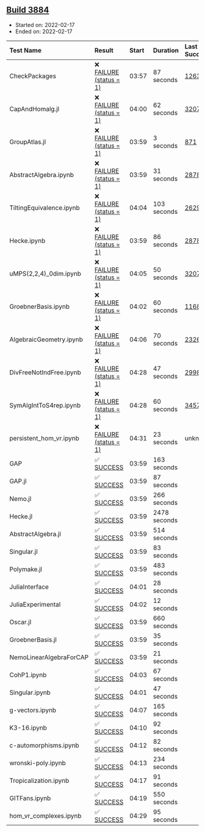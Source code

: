 ## [Build 3884](https://oscarci.mathematik.uni-kl.de/job/oscar-stable/3884/)

* Started on: 2022-02-17
* Ended on: 2022-02-17

| Test Name    | Result | Start | Duration | Last Success | First Failure |
|:-------------|:-------|:------|:---------|:-------------|:--------------|
| CheckPackages | ❌ [FAILURE (status = 1)](https://oscarci.mathematik.uni-kl.de/job/oscar-stable/3884/artifact/logs/build-3884/CheckPackages.log) | 03:57 | 87 seconds | [1263](https://oscarci.mathematik.uni-kl.de/job/oscar-stable/1263/) | [1264](https://oscarci.mathematik.uni-kl.de/job/oscar-stable/1264/) |
| CapAndHomalg.jl | ❌ [FAILURE (status = 1)](https://oscarci.mathematik.uni-kl.de/job/oscar-stable/3884/artifact/logs/build-3884/CapAndHomalg.jl.log) | 04:00 | 62 seconds | [3207](https://oscarci.mathematik.uni-kl.de/job/oscar-stable/3207/) | [3208](https://oscarci.mathematik.uni-kl.de/job/oscar-stable/3208/) |
| GroupAtlas.jl | ❌ [FAILURE (status = 1)](https://oscarci.mathematik.uni-kl.de/job/oscar-stable/3884/artifact/logs/build-3884/GroupAtlas.jl.log) | 03:59 | 3 seconds | [871](https://oscarci.mathematik.uni-kl.de/job/oscar-stable/871/) | [872](https://oscarci.mathematik.uni-kl.de/job/oscar-stable/872/) |
| AbstractAlgebra.ipynb | ❌ [FAILURE (status = 1)](https://oscarci.mathematik.uni-kl.de/job/oscar-stable/3884/artifact/logs/build-3884/AbstractAlgebra.ipynb.log) | 03:59 | 31 seconds | [2878](https://oscarci.mathematik.uni-kl.de/job/oscar-stable/2878/) | [2879](https://oscarci.mathematik.uni-kl.de/job/oscar-stable/2879/) |
| TiltingEquivalence.ipynb | ❌ [FAILURE (status = 1)](https://oscarci.mathematik.uni-kl.de/job/oscar-stable/3884/artifact/logs/build-3884/TiltingEquivalence.ipynb.log) | 04:04 | 103 seconds | [2629](https://oscarci.mathematik.uni-kl.de/job/oscar-stable/2629/) | [2630](https://oscarci.mathematik.uni-kl.de/job/oscar-stable/2630/) |
| Hecke.ipynb | ❌ [FAILURE (status = 1)](https://oscarci.mathematik.uni-kl.de/job/oscar-stable/3884/artifact/logs/build-3884/Hecke.ipynb.log) | 03:59 | 86 seconds | [2878](https://oscarci.mathematik.uni-kl.de/job/oscar-stable/2878/) | [2879](https://oscarci.mathematik.uni-kl.de/job/oscar-stable/2879/) |
| uMPS(2,2,4)_0dim.ipynb | ❌ [FAILURE (status = 1)](https://oscarci.mathematik.uni-kl.de/job/oscar-stable/3884/artifact/logs/build-3884/uMPS-2-2-4-_0dim.ipynb.log) | 04:05 | 50 seconds | [3207](https://oscarci.mathematik.uni-kl.de/job/oscar-stable/3207/) | [3208](https://oscarci.mathematik.uni-kl.de/job/oscar-stable/3208/) |
| GroebnerBasis.ipynb | ❌ [FAILURE (status = 1)](https://oscarci.mathematik.uni-kl.de/job/oscar-stable/3884/artifact/logs/build-3884/GroebnerBasis.ipynb.log) | 04:02 | 60 seconds | [1168](https://oscarci.mathematik.uni-kl.de/job/oscar-stable/1168/) | [1169](https://oscarci.mathematik.uni-kl.de/job/oscar-stable/1169/) |
| AlgebraicGeometry.ipynb | ❌ [FAILURE (status = 1)](https://oscarci.mathematik.uni-kl.de/job/oscar-stable/3884/artifact/logs/build-3884/AlgebraicGeometry.ipynb.log) | 04:06 | 70 seconds | [2326](https://oscarci.mathematik.uni-kl.de/job/oscar-stable/2326/) | [2327](https://oscarci.mathematik.uni-kl.de/job/oscar-stable/2327/) |
| DivFreeNotIndFree.ipynb | ❌ [FAILURE (status = 1)](https://oscarci.mathematik.uni-kl.de/job/oscar-stable/3884/artifact/logs/build-3884/DivFreeNotIndFree.ipynb.log) | 04:28 | 47 seconds | [2998](https://oscarci.mathematik.uni-kl.de/job/oscar-stable/2998/) | [2999](https://oscarci.mathematik.uni-kl.de/job/oscar-stable/2999/) |
| SymAlgIntToS4rep.ipynb | ❌ [FAILURE (status = 1)](https://oscarci.mathematik.uni-kl.de/job/oscar-stable/3884/artifact/logs/build-3884/SymAlgIntToS4rep.ipynb.log) | 04:28 | 60 seconds | [3457](https://oscarci.mathematik.uni-kl.de/job/oscar-stable/3457/) | [3458](https://oscarci.mathematik.uni-kl.de/job/oscar-stable/3458/) |
| persistent_hom_vr.ipynb | ❌ [FAILURE (status = 1)](https://oscarci.mathematik.uni-kl.de/job/oscar-stable/3884/artifact/logs/build-3884/persistent_hom_vr.ipynb.log) | 04:31 | 23 seconds | unknown | unknown |
| GAP | ✅ [SUCCESS](https://oscarci.mathematik.uni-kl.de/job/oscar-stable/3884/artifact/logs/build-3884/GAP.log) | 03:59 | 163 seconds |  |  |
| GAP.jl | ✅ [SUCCESS](https://oscarci.mathematik.uni-kl.de/job/oscar-stable/3884/artifact/logs/build-3884/GAP.jl.log) | 03:59 | 87 seconds |  |  |
| Nemo.jl | ✅ [SUCCESS](https://oscarci.mathematik.uni-kl.de/job/oscar-stable/3884/artifact/logs/build-3884/Nemo.jl.log) | 03:59 | 266 seconds |  |  |
| Hecke.jl | ✅ [SUCCESS](https://oscarci.mathematik.uni-kl.de/job/oscar-stable/3884/artifact/logs/build-3884/Hecke.jl.log) | 03:59 | 2478 seconds |  |  |
| AbstractAlgebra.jl | ✅ [SUCCESS](https://oscarci.mathematik.uni-kl.de/job/oscar-stable/3884/artifact/logs/build-3884/AbstractAlgebra.jl.log) | 03:59 | 514 seconds |  |  |
| Singular.jl | ✅ [SUCCESS](https://oscarci.mathematik.uni-kl.de/job/oscar-stable/3884/artifact/logs/build-3884/Singular.jl.log) | 03:59 | 83 seconds |  |  |
| Polymake.jl | ✅ [SUCCESS](https://oscarci.mathematik.uni-kl.de/job/oscar-stable/3884/artifact/logs/build-3884/Polymake.jl.log) | 03:59 | 483 seconds |  |  |
| JuliaInterface | ✅ [SUCCESS](https://oscarci.mathematik.uni-kl.de/job/oscar-stable/3884/artifact/logs/build-3884/JuliaInterface.log) | 04:01 | 28 seconds |  |  |
| JuliaExperimental | ✅ [SUCCESS](https://oscarci.mathematik.uni-kl.de/job/oscar-stable/3884/artifact/logs/build-3884/JuliaExperimental.log) | 04:02 | 12 seconds |  |  |
| Oscar.jl | ✅ [SUCCESS](https://oscarci.mathematik.uni-kl.de/job/oscar-stable/3884/artifact/logs/build-3884/Oscar.jl.log) | 03:59 | 660 seconds |  |  |
| GroebnerBasis.jl | ✅ [SUCCESS](https://oscarci.mathematik.uni-kl.de/job/oscar-stable/3884/artifact/logs/build-3884/GroebnerBasis.jl.log) | 03:59 | 35 seconds |  |  |
| NemoLinearAlgebraForCAP | ✅ [SUCCESS](https://oscarci.mathematik.uni-kl.de/job/oscar-stable/3884/artifact/logs/build-3884/NemoLinearAlgebraForCAP.log) | 03:59 | 21 seconds |  |  |
| CohP1.ipynb | ✅ [SUCCESS](https://oscarci.mathematik.uni-kl.de/job/oscar-stable/3884/artifact/logs/build-3884/CohP1.ipynb.log) | 04:03 | 67 seconds |  |  |
| Singular.ipynb | ✅ [SUCCESS](https://oscarci.mathematik.uni-kl.de/job/oscar-stable/3884/artifact/logs/build-3884/Singular.ipynb.log) | 04:01 | 47 seconds |  |  |
| g-vectors.ipynb | ✅ [SUCCESS](https://oscarci.mathematik.uni-kl.de/job/oscar-stable/3884/artifact/logs/build-3884/g-vectors.ipynb.log) | 04:07 | 165 seconds |  |  |
| K3-16.ipynb | ✅ [SUCCESS](https://oscarci.mathematik.uni-kl.de/job/oscar-stable/3884/artifact/logs/build-3884/K3-16.ipynb.log) | 04:10 | 92 seconds |  |  |
| c-automorphisms.ipynb | ✅ [SUCCESS](https://oscarci.mathematik.uni-kl.de/job/oscar-stable/3884/artifact/logs/build-3884/c-automorphisms.ipynb.log) | 04:12 | 82 seconds |  |  |
| wronski-poly.ipynb | ✅ [SUCCESS](https://oscarci.mathematik.uni-kl.de/job/oscar-stable/3884/artifact/logs/build-3884/wronski-poly.ipynb.log) | 04:13 | 234 seconds |  |  |
| Tropicalization.ipynb | ✅ [SUCCESS](https://oscarci.mathematik.uni-kl.de/job/oscar-stable/3884/artifact/logs/build-3884/Tropicalization.ipynb.log) | 04:17 | 91 seconds |  |  |
| GITFans.ipynb | ✅ [SUCCESS](https://oscarci.mathematik.uni-kl.de/job/oscar-stable/3884/artifact/logs/build-3884/GITFans.ipynb.log) | 04:19 | 550 seconds |  |  |
| hom_vr_complexes.ipynb | ✅ [SUCCESS](https://oscarci.mathematik.uni-kl.de/job/oscar-stable/3884/artifact/logs/build-3884/hom_vr_complexes.ipynb.log) | 04:29 | 95 seconds |  |  |
